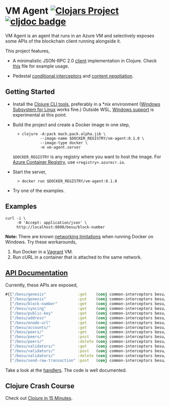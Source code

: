# VM Agent [![Clojars Project](https://img.shields.io/clojars/v/com.github.hindol/vm-agent.svg)](https://clojars.org/com.github.hindol/vm-agent) [![cljdoc badge](https://cljdoc.org/badge/com.github.hindol/vm-agent)](https://cljdoc.org/d/com.github.hindol/vm-agent/CURRENT)

VM Agent is an agent that runs in an Azure VM and selectively exposes some APIs of the blockchain client running alongside it.

This project features,

- A minimalistic JSON-RPC 2.0 [client](src/vm_agent/json_rpc.clj) implementation in Clojure. Check [this](src/vm_agent/besu.clj) file for example usage.

- Pedestal [conditional interceptors](src/vm_agent/besu.clj) and [content negotiation](src/vm_agent/content_negotiation.clj).

## Getting Started

- Install the [Clojure CLI tools](https://clojure.org/guides/getting_started#_clojure_installer_and_cli_tools), preferably in a \*nix environment ([Windows Subsystem for Linux](https://docs.microsoft.com/en-us/windows/wsl/install-win10) works fine.) Outside WSL, [Windows support](https://clojure.org/guides/getting_started#_installation_on_windows) is experimental at this point.

- Build the project and create a Docker image in one step,

        > clojure -A:pack mach.pack.alpha.jib \
                  --image-name $DOCKER_REGISTRY/vm-agent:0.1.0 \
                  --image-type docker \
                  -m vm-agent.server

    `$DOCKER_REGISTRY` is any registry where you want to host the image. For [Azure Container Registry](https://azure.microsoft.com/en-in/services/container-registry/), use `<registry>.azurecr.io`.

- Start the server,

        > docker run $DOCKER_REGISTRY/vm-agent:0.1.0

- Try one of the examples.

## Examples

```shell
curl -i \
     -H 'Accept: application/json' \
     http://localhost:8890/besu/block-number
```

**Note:** There are known [networking limitations](https://docs.docker.com/docker-for-windows/networking/) when running Docker on Windows. Try these workarounds,

1. Run Docker in a [Vagrant](https://www.vagrantup.com/) VM.
1. Run cURL in a container that is attached to the same network.

## [API Documentation](https://cljdoc.org/d/com.github.hindol/vm-agent/CURRENT/api/vm-agent.besu)

Currently, these APIs are exposed,

```clojure
#{["/besu/genesis"              :get    (conj common-interceptors besu/read-genesis)]
  ["/besu/genesis"              :put    (conj common-interceptors besu/create-genesis)]
  ["/besu/block-number"         :get    (conj common-interceptors besu/read-block-number)]
  ["/besu/syncing"              :get    (conj common-interceptors besu/syncing)]
  ["/besu/public-key"           :get    (conj common-interceptors besu/read-public-key)]
  ["/besu/address"              :get    (conj common-interceptors besu/read-address)]
  ["/besu/enode-url"            :get    (conj common-interceptors besu/read-enode-url)]
  ["/besu/accounts/"            :get    (conj common-interceptors besu/read-accounts)]
  ["/besu/peers/"               :get    (conj common-interceptors besu/read-peers)]
  ["/besu/peers/"               :post   (conj common-interceptors besu/add-peer)]
  ["/besu/peers/"               :delete (conj common-interceptors besu/remove-peer)]
  ["/besu/validators/"          :get    (conj common-interceptors besu/read-validators)]
  ["/besu/validators/"          :post   (conj common-interceptors besu/add-validator)]
  ["/besu/validators/"          :delete (conj common-interceptors besu/remove-validator)]
  ["/besu/send-raw-transaction" :post   (conj common-interceptors besu/send-raw-transaction)]
```

Take a look at the [handlers](src/vm_agent/besu.clj). The code is well documented.

## Clojure Crash Course

Check out [Clojure in 15 Minutes](https://hindol.github.io/vm-agent/#clojure-in-15-minutes).
